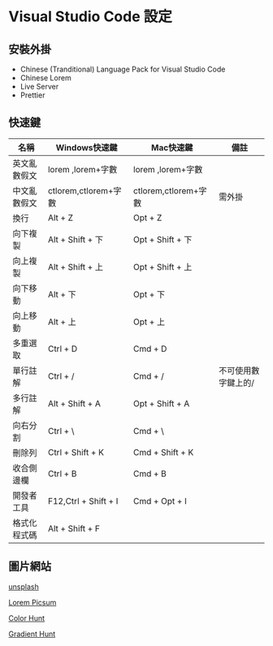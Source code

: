 # Visual Studio Code 設定

## 安裝外掛

* Chinese (Tranditional) Language Pack for Visual Studio Code
* Chinese Lorem
* Live Server
* Prettier

## 快速鍵

| 名稱 | Windows快速鍵 | Mac快速鍵     |備註|
| -------- | -------- | -------- |---|
| 英文亂數假文    | lorem ,lorem+字數     | lorem ,lorem+字數     |
| 中文亂數假文    | ctlorem,ctlorem+字數 |  ctlorem,ctlorem+字數  | 需外掛|
| 換行           | Alt + Z | Opt + Z |
| 向下複製        | Alt + Shift + 下 | Opt + Shift + 下 |
| 向上複製        | Alt + Shift + 上 | Opt + Shift + 上 |
| 向下移動        | Alt + 下 | Opt + 下 |
| 向上移動        | Alt + 上 | Opt + 上 |
| 多重選取 | Ctrl + D | Cmd + D |
| 單行註解 | Ctrl + / | Cmd + / |  不可使用數字鍵上的/ |
| 多行註解 | Alt + Shift + A |   Opt + Shift + A
| 向右分割 | Ctrl + \ | Cmd + \ |
| 刪除列 | Ctrl + Shift + K | Cmd + Shift + K |
| 收合側邊欄 | Ctrl + B | Cmd + B |
| 開發者工具 | F12,Ctrl + Shift + I | Cmd + Opt + I |
| 格式化程式碼 | Alt + Shift + F | |

## 圖片網站

[unsplash](https://unsplash.com/)

[Lorem Picsum](https://picsum.photos/)

[Color Hunt](https://colorhunt.co/)

[Gradient Hunt](https://gradienthunt.com/)
